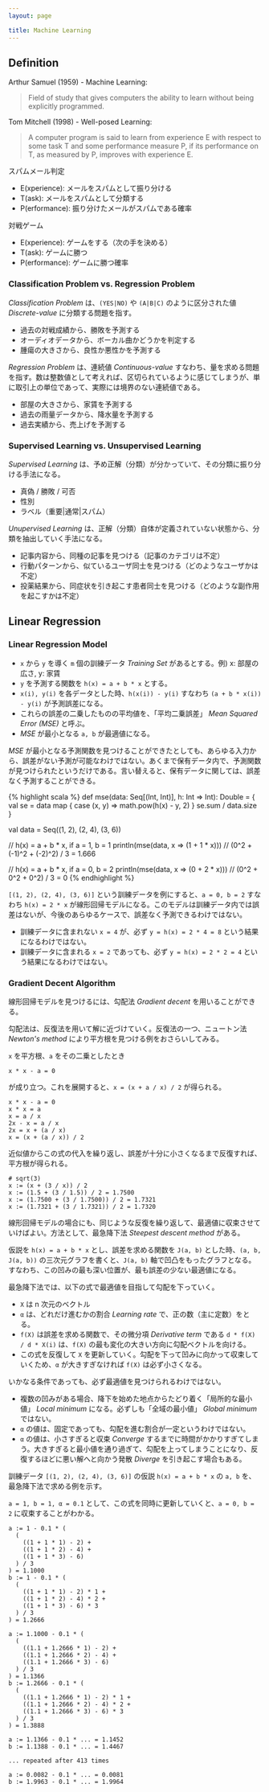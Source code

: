 ```yaml
---
layout: page

title: Machine Learning
---
```


<script type="text/x-mathjax-config">
  MathJax.Hub.Config({ tex2jax: { inlineMath: [['$','$'], ["\\(","\\)"]] } });
</script>
<script type="text/javascript"
  src="http://cdn.mathjax.org/mathjax/latest/MathJax.js?config=TeX-AMS_HTML">
</script>

## Definition

Arthur Samuel (1959) - Machine Learning:

> Field of study that gives computers the ability to learn without being explicitly programmed.

Tom Mitchell (1998) - Well-posed Learning:

> A computer program is said to learn from experience E with respect to some task T
and some performance measure P, if its performance on T, as measured by P, improves with experience E.

スパムメール判定

* E(xperience): メールをスパムとして振り分ける
* T(ask): メールをスパムとして分類する
* P(erformance): 振り分けたメールがスパムである確率

対戦ゲーム

* E(xperience): ゲームをする（次の手を決める）
* T(ask): ゲームに勝つ
* P(erformance): ゲームに勝つ確率

### Classification Problem vs. Regression Problem

_Classification Problem_ は、`(YES|NO)` や `(A|B|C)` のように区分された値 _Discrete-value_ に分類する問題を指す。

* 過去の対戦成績から、勝敗を予測する
* オーディオデータから、ボーカル曲かどうかを判定する
* 腫瘍の大きさから、良性か悪性かを予測する

_Regression Problem_ は、連続値 _Continuous-value_ すなわち、量を求める問題を指す。数は整数値として考えれば、区切られているように感じてしまうが、単に取引上の単位であって、実際には境界のない連続値である。

* 部屋の大きさから、家賃を予測する
* 過去の雨量データから、降水量を予測する
* 過去実績から、売上げを予測する

### Supervised Learning vs. Unsupervised Learning

_Supervised Learning_ は、予め正解（分類）が分かっていて、その分類に振り分ける手法になる。

* 真偽 / 勝敗 / 可否
* 性別
* ラベル（重要|通常|スパム）

_Unupervised Learning_ は、正解（分類）自体が定義されていない状態から、分類を抽出していく手法になる。

* 記事内容から、同種の記事を見つける（記事のカテゴリは不定）
* 行動パターンから、似ているユーザ同士を見つける（どのようなユーザかは不定）
* 投薬結果から、同症状を引き起こす患者同士を見つける（どのような副作用を起こすかは不定）

## Linear Regression

### Linear Regression Model

* `x` から `y` を導く `m` 個の訓練データ _Training Set_ があるとする。例) x: 部屋の広さ, y: 家賃
* `y` を予測する関数を `h(x) = a + b * x` とする。
* `x(i), y(i)` を各データとした時、`h(x(i)) - y(i)` すなわち `(a + b * x(i)) - y(i)` が予測誤差になる。
* これらの誤差の二乗したものの平均値を、「平均二乗誤差」 _Mean Squared Error (MSE)_ と呼ぶ。
* _MSE_ が最小となる `a, b` が最適値になる。

<script type="math/tex; mode=display" id="MathJax-Element-hypothesis">
h(x) = \theta_{0} + \theta_{1}{x} 
</script>

<script type="math/tex; mode=display" id="MathJax-Element-mse">
\textrm{MSE} = \frac{1}{m} {\sum_{i=1}^{m} (h(x_i)-y_i)^2}
</script>

_MSE_ が最小となる予測関数を見つけることができたとしても、あらゆる入力から、誤差がない予測が可能なわけではない。あくまで保有データ内で、予測関数が見つけられたというだけである。言い替えると、保有データに関しては、誤差なく予測することができる。

{% highlight scala %}
def mse(data: Seq[(Int, Int)], h: Int => Int): Double = {
  val se = data map { case (x, y) =>
    math.pow(h(x) - y, 2)
  }
  se.sum / data.size
}

val data = Seq((1, 2), (2, 4), (3, 6))

// h(x) = a + b * x, if a = 1, b = 1
println(mse(data, x => (1 + 1 * x))) // (0^2 + (-1)^2 + (-2)^2) / 3 = 1.666

// h(x) = a + b * x, if a = 0, b = 2
println(mse(data, x => (0 + 2 * x))) // (0^2 + 0^2 + 0^2) / 3 = 0
{% endhighlight %}

`[(1, 2), (2, 4), (3, 6)]` という訓練データを例にすると、`a = 0, b = 2` すなわち `h(x) = 2 * x` が線形回帰モデルになる。このモデルは訓練データ内では誤差はないが、今後のあらゆるケースで、誤差なく予測できるわけではない。

* 訓練データに含まれない `x = 4` が、必ず `y = h(x) = 2 * 4 = 8` という結果になるわけではない。
* 訓練データに含まれる `x = 2` であっても、必ず `y = h(x) = 2 * 2 = 4` という結果になるわけではない。

### Gradient Decent Algorithm

線形回帰モデルを見つけるには、勾配法 _Gradient decent_ を用いることができる。

勾配法は、反復法を用いて解に近づけていく。反復法の一つ、ニュートン法 _Newton's method_ により平方根を見つける例をおさらいしてみる。

`x` を平方根、`a` をその二乗としたとき

    x * x - a = 0

が成り立つ。これを展開すると、`x = (x + a / x) / 2` が得られる。

    x * x - a = 0
    x * x = a
    x = a / x
    2x - x = a / x
    2x = x + (a / x)
    x = (x + (a / x)) / 2

近似値からこの式の代入を繰り返し、誤差が十分に小さくなるまで反復すれば、平方根が得られる。

    # sqrt(3)
    x := (x + (3 / x)) / 2
    x := (1.5 + (3 / 1.5)) / 2 = 1.7500
    x := (1.7500 + (3 / 1.7500)) / 2 = 1.7321
    x := (1.7321 + (3 / 1.7321)) / 2 = 1.7320

線形回帰モデルの場合にも、同じような反復を繰り返して、最適値に収束させていけばよい。方法として、最急降下法 _Steepest descent method_ がある。

仮説を `h(x) = a + b * x` とし、誤差を求める関数を `J(a, b)` とした時、`(a, b, J(a, b))` の三次元グラフを書くと、`J(a, b)` 軸で凹凸をもったグラフとなる。すなわち、この凹みの最も深い位置が、最も誤差の少ない最適値になる。

最急降下法では、以下の式で最適値を目指して勾配を下っていく。

<script type="math/tex; mode=display" id="MathJax-Element-gradient_descent">
X_i := X_i - \alpha ({\partial \over \partial X_i}{f(X)})
</script>

* `X` は n 次元のベクトル
* `α` は、どれだけ進むかの割合 _Learning rate_ で、正の数（主に定数）をとる。
* `f(X)` は誤差を求める関数で、その微分項 _Derivative term_ である `d * f(X) / d * X(i)` は、`f(X)` の最も変化の大きい方向に勾配ベクトルを向ける。
* この式を反復して `X` を更新していく。勾配を下って凹みに向かって収束していくため、`α` が大きすぎなければ `f(X)` は必ず小さくなる。

いかなる条件であっても、必ず最適値を見つけられるわけではない。

* 複数の凹みがある場合、降下を始めた地点からたどり着く「局所的な最小値」 _Local minimum_ になる。必ずしも「全域の最小値」 _Global minimum_ ではない。
* `α` の値は、固定であっても、勾配を進む割合が一定というわけではない。
* `α` の値は、小さすぎると収束 _Converge_ するまでに時間がかかりすぎてしまう。大きすぎると最小値を通り過ぎて、勾配を上ってしまうことになり、反復するほどに悪い解へと向かう発散 _Diverge_ を引き起こす場合もある。

訓練データ `[(1, 2), (2, 4), (3, 6)]` の仮説 `h(x) = a + b * x` の `a, b` を、最急降下法で求める例を示す。

<script type="math/tex; mode=display" id="MathJax-Element-gradient_descent_hypothesis">
h(x) = \theta_{0} + \theta_{1}{x} 
</script>
<script type="math/tex; mode=display" id="MathJax-Element-gradient_descent_a">
\theta_0 := \theta_0 - \alpha \left(\frac{1}{m} \sum_{i=1}^{m} (h(x_i) - y_i) \right)
</script>
<script type="math/tex; mode=display" id="MathJax-Element-gradient_descent_b">
\theta_1 := \theta_1 - \alpha \left(\frac{1}{m} \sum_{i=1}^{m} (h(x_i) - y_i) \cdot x_i \right)
</script>

`a = 1, b = 1, α = 0.1` として、この式を同時に更新していくと、`a = 0, b = 2` に収束することがわかる。

    a := 1 - 0.1 * (
      (
        ((1 + 1 * 1) - 2) +
        ((1 + 1 * 2) - 4) +
        ((1 + 1 * 3) - 6)
      ) / 3
    ) = 1.1000
    b := 1 - 0.1 * (
      (
        ((1 + 1 * 1) - 2) * 1 +
        ((1 + 1 * 2) - 4) * 2 +
        ((1 + 1 * 3) - 6) * 3
      ) / 3
    ) = 1.2666

    a := 1.1000 - 0.1 * (
      (
        ((1.1 + 1.2666 * 1) - 2) +
        ((1.1 + 1.2666 * 2) - 4) +
        ((1.1 + 1.2666 * 3) - 6)
      ) / 3
    ) = 1.1366
    b := 1.2666 - 0.1 * (
      (
        ((1.1 + 1.2666 * 1) - 2) * 1 +
        ((1.1 + 1.2666 * 2) - 4) * 2 +
        ((1.1 + 1.2666 * 3) - 6) * 3
      ) / 3
    ) = 1.3888

    a := 1.1366 - 0.1 * ... = 1.1452
    b := 1.1388 - 0.1 * ... = 1.4467

    ... repeated after 413 times

    a := 0.0082 - 0.1 * ... = 0.0081
    b := 1.9963 - 0.1 * ... = 1.9964

